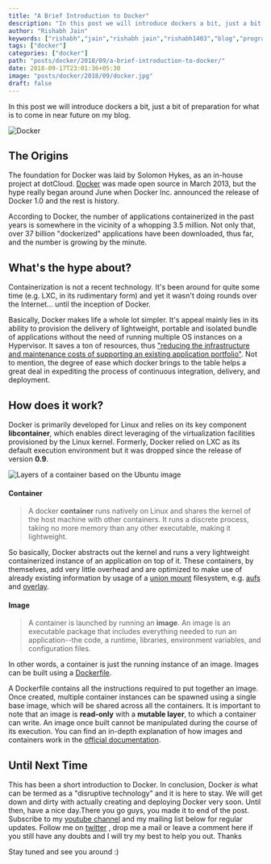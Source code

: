 ```yaml
---
title: "A Brief Introduction to Docker"
description: "In this post we will introduce dockers a bit, just a bit of preparation for what is to come in near future on my blog."
author: "Rishabh Jain"
keywords: ["rishabh","jain","rishabh jain","rishabh1403","blog","programming","tech","technology","docker","introduction"]
tags: ["docker"]
categories: ["docker"]
path: "posts/docker/2018/09/a-brief-introduction-to-docker/"
date: 2018-09-17T23:01:36+05:30
image: "posts/docker/2018/09/docker.jpg"
draft: false
---
```

In this post we will introduce dockers a bit, just a bit of preparation for what is to come in near future on my blog.
<!--more-->

![Docker](https://c1.staticflickr.com/1/778/22947137613_69a88cb94b_b.jpg)

## The Origins
    
The foundation for Docker was laid by Solomon Hykes, as an in-house project at dotCloud. [Docker](www.docker.com) was made open source in March 2013, but the hype really began around June when Docker Inc. announced the release of Docker 1.0 and the rest is history. 

According to Docker, the number of applications containerized in the past years is somewhere in the vicinity of a whopping 3.5 million. Not only that, over 37 billion "dockerized" applications have been downloaded, thus far, and the number is growing by the minute.

## What's the hype about?

Containerization is not a recent technology. It's been around for quite some time (e.g. LXC, in its rudimentary form) and yet it wasn't doing rounds over the Internet... until the inception of Docker.

Basically, Docker makes life a whole lot simpler. It's appeal mainly lies in its ability to provision the delivery of lightweight, portable and isolated bundle of applications without the need of running multiple OS instances on a Hypervisor. It saves a ton of resources, thus ["reducing the infrastructure and maintenance costs of supporting an existing application portfolio"](https://www.docker.com/why-docker). Not to mention, the degree of ease which docker brings to the table helps a great deal in expediting the process of continuous integration, delivery, and deployment.

## How does it work?

Docker is primarily developed for Linux and relies on its key component **libcontainer**, which enables direct leveraging of the virtualization facilities provisioned by the Linux kernel. Formerly, Docker relied on LXC as its default execution environment but it was dropped since the release of version **0.9**.

![Layers of a container based on the Ubuntu image](https://docs.docker.com/v17.09/engine/userguide/storagedriver/images/sharing-layers.jpg "Courtesy - https://docs.docker.com")

#### Container

> A docker **container** runs natively on Linux and shares the kernel of the host machine with other containers. It runs a discrete process, taking no more memory than any other executable, making it lightweight.

So basically, Docker abstracts out the kernel and runs a very lightweight containerized instance of an application on top of it. These containers, by themselves, add very little overhead and are optimized to make use of already existing information by usage of a [union mount](https://en.wikipedia.org/wiki/Union_mount) filesystem, e.g. [aufs](https://en.wikipedia.org/wiki/Aufs) and [overlay](https://en.wikipedia.org/wiki/OverlayFS "OverlayFS"). 

#### Image

> A container is launched by running an **image**. An image is an executable package that includes everything needed to run an application--the code, a runtime, libraries, environment variables, and configuration files.

In other words, a container is just the running instance of an image. Images can be built using a [Dockerfile](https://docs.docker.com/engine/reference/builder/#usage). 

A Dockerfile contains all the instructions required to put together an image. Once created, multiple container instances can be spawned using a single base image, which will be shared across all the containers. It is important to note that an image is **read-only** with a **mutable layer**, to which a container can write. An image once built cannot be manipulated during the course of its execution. You can find an in-depth explanation of how images and containers work in the [official documentation](https://docs.docker.com/v17.09/engine/userguide/storagedriver/imagesandcontainers/).

## Until Next Time

This has been a short introduction to Docker. In conclusion, Docker *is* what can be termed as a "disruptive technology" and it is here to stay. We will get down and dirty with actually creating and deploying Docker very soon. Until then, have a nice day.There you go guys, you made it to end of the post. Subscribe to my [youtube channel](https://www.youtube.com/channel/UC4syrEYE9_fzeVBajZIyHlA) and my mailing list below for regular updates. Follow me on [twitter](https://www.twitter.com/rishabhjain1403) , drop me a mail or leave a comment here if you still have any doubts and I will try my best to help you out. Thanks

Stay tuned and see you around :)
